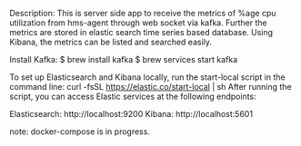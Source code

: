 Description: This is server side app to receive the metrics of %age cpu utilization from hms-agent through web socket via kafka.
Further the metrics are stored in elastic search time series based database. Using Kibana, the metrics can be listed and searched easily.

Install Kafka:
$ brew install kafka
$ brew services start kafka

To set up Elasticsearch and Kibana locally, run the start-local script in the command line:
curl -fsSL https://elastic.co/start-local | sh
After running the script, you can access Elastic services at the following endpoints:

Elasticsearch: http://localhost:9200
Kibana: http://localhost:5601

note:
docker-compose is in progress.
